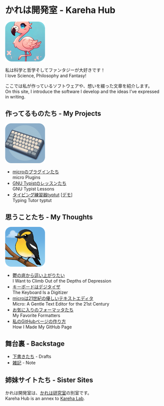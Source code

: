 # かれは開発室 - Kareha Hub

![フラミンゴ - Flamingo](flamingo.png)

私は科学と哲学そしてファンタジーが大好きです！  
I love Science, Philosophy and Fantasy!

ここでは私が作っているソフトウェアや、想いを綴った文章を紹介します。  
On this site, I introduce the software I develop and the ideas I’ve expressed in writing.

## 作ってるものたち - My Projects

![キーボード - Keyboard](keyboard.png)

* [microのプラグインたち](https://github.com/akikareha/micro-unofficial-plugin-channel/)  
  micro Plugins
* [GNU Typistのレッスンたち](https://github.com/akikareha/gtypist-programming-lessons/)  
  GNU Typist Lessons
* [タイピング練習器typtut](https://github.com/akikareha/typtut/) [[デモ](https://akikareha.github.io/typtut/)]  
  Typing Tutor typtut

## 思うことたち - My Thoughts

![キビタキ - Narcissus Flycatcher](kibitaki.png)

* [鬱の底から這い上がりたい](depression.html)  
  I Want to Climb Out of the Depths of Depression
* [キーボードはデジタイザ](keyboard.html)  
  The Keyboard Is a Digitizer
* [microは21世紀の優しいテキストエディタ](micro.html)  
  Micro: A Gentle Text Editor for the 21st Century
* [お気に入りのフォーマッタたち](formatters.html)  
  My Favorite Formatters
* [私のGitHubページの作り方](github-pages.html)  
  How I Made My GitHub Page

## 舞台裏 - Backstage

* [下書きたち](drafts.html) - Drafts
* [雑記](note.html) - Note

## 姉妹サイトたち - Sister Sites

かれは開発室は、[かれは研究室](https://kareha.org/)の別室です。  
Kareha Hub is an annex to [Kareha Lab](https://kareha.org/).
